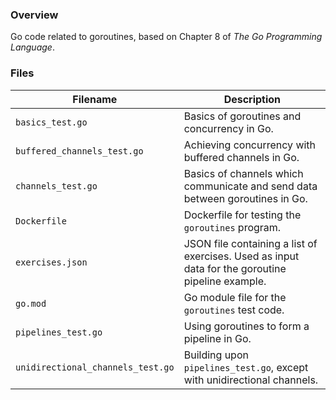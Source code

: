### Overview

Go code related to goroutines, based on Chapter 8 of *The Go Programming Language*.

### Files

| Filename                          | Description                                                                                       |
|-----------------------------------|---------------------------------------------------------------------------------------------------|
| `basics_test.go`                  | Basics of goroutines and concurrency in Go.                                                       |
| `buffered_channels_test.go`       | Achieving concurrency with buffered channels in Go.                                               |
| `channels_test.go`                | Basics of channels which communicate and send data between goroutines in Go.                      |
| `Dockerfile`                      | Dockerfile for testing the `goroutines` program.                                                  |
| `exercises.json`                  | JSON file containing a list of exercises.  Used as input data for the goroutine pipeline example. |
| `go.mod`                          | Go module file for the `goroutines` test code.                                                    |
| `pipelines_test.go`               | Using goroutines to form a pipeline in Go.                                                        |
| `unidirectional_channels_test.go` | Building upon `pipelines_test.go`, except with unidirectional channels.                           |